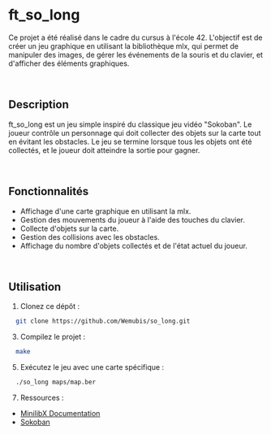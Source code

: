 # ft_so_long

Ce projet a été réalisé dans le cadre du cursus à l'école 42. L'objectif est de créer un jeu graphique en utilisant la bibliothèque mlx, qui permet de manipuler des images, de gérer les événements de la souris et du clavier, et d'afficher des éléments graphiques.

<br>

## Description

ft_so_long est un jeu simple inspiré du classique jeu vidéo "Sokoban". Le joueur contrôle un personnage qui doit collecter des objets sur la carte tout en évitant les obstacles. Le jeu se termine lorsque tous les objets ont été collectés, et le joueur doit atteindre la sortie pour gagner.

<br>

## Fonctionnalités

- Affichage d'une carte graphique en utilisant la mlx.
- Gestion des mouvements du joueur à l'aide des touches du clavier.
- Collecte d'objets sur la carte.
- Gestion des collisions avec les obstacles.
- Affichage du nombre d'objets collectés et de l'état actuel du joueur.

<br>

## Utilisation

1. Clonez ce dépôt :
```bash
  git clone https://github.com/Wemubis/so_long.git
```

3. Compilez le projet :
```bash
  make
```

5. Exécutez le jeu avec une carte spécifique :
```bash
  ./so_long maps/map.ber
```

7. Ressources :
- [MinilibX Documentation](https://harm-smits.github.io/42docs/libs/minilibx/getting_started.html)
- [Sokoban](https://fr.wikipedia.org/wiki/Sokoban)
